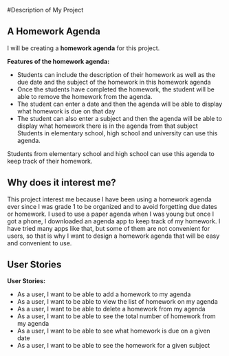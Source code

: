#Description of My Project
## A Homework Agenda
I will be creating a **homework agenda** for this project.

**Features of the homework agenda:**
- Students can include 
  the description of their homework as well as the due date and the subject of the homework in this homework agenda
- Once the students have completed the homework, the student will be able to remove the homework from the agenda.
- The student can enter a date and then the agenda will be able to display what homework is due on 
  that day 
- The student can also enter a subject and then the agenda will be able to display what homework there is in the agenda 
  from that subject
  Students in elementary school, high school and university can use this agenda. 
  
Students from elementary school and high school can use this agenda to keep track of their homework.

## Why does it interest me?
This project interest me because I have 
been using a homework agenda ever since I was grade 1 to be organized and to avoid forgetting due dates or homework. I 
used to use a paper agenda when I was young but once I got a phone, I downloaded an agenda app to keep track of my 
homework. I have tried many apps like that, but some of them are not convenient for users, so that is why I want to 
design a homework agenda that will be easy and convenient to use.

## User Stories
**User Stories:**
- As a user, I want to be able to add a homework to my agenda
- As a user, I want to be able to view the list of homework on my agenda
- As a user, I want to be able to delete a homework from my agenda
- As a user, I want to be able to see the total number of homework from my agenda
- As a user, I want to be able to see what homework is due on a given date
- As a user, I want to be able to see the homework for a given subject